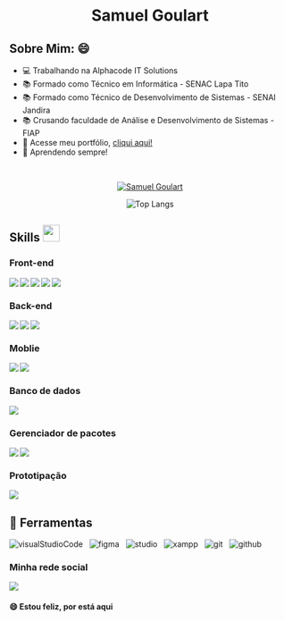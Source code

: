 <h1 align="center" >Samuel Goulart</h1>
 
 ##  Sobre Mim: 😄

<ul>
 <li>💻 Trabalhando na Alphacode IT Solutions</li>
 <li>📚 Formado como Técnico em Informática - SENAC Lapa Tito</li>
 <li>📚 Formado como Técnico de Desenvolvimento de Sistemas - SENAI Jandira</li>
 <li>📚 Crusando faculdade de Análise e Desenvolvimento de Sistemas - FIAP</li>
 <li>🚀 Acesse meu portfólio, <a href="https://samuelgoulart.github.io/Portfolio/index.html" >cliqui aqui!</a> </li>
 <li>🚀 Aprendendo sempre! </li>
</ul>

<br>

<p align="center">
    <a href="https://github.com/SamuelGoulart/github-readme-streak-stats">
        <img title="🔥 Get streak stats for your profile at git.io/streak-stats" alt="Samuel Goulart" src="https://github-readme-streak-stats.herokuapp.com/?user=SamuelGoulart&theme=black-ice&hide_border=true&stroke=0000&background=060A0CD0"/>
    </a>

<!-- ![Total de commit no gitHub](https://github-readme-stats.vercel.app/api?username=SamuelGoulart&show_icons=true&theme=radical) -->
 <div align="center">
  
![Top Langs](https://github-readme-stats.vercel.app/api/top-langs/?username=SamuelGoulart&layout=compact&show_icons=true&theme=dark&show_icons=true)
 </div>


 ## Skills <img src="https://media.giphy.com/media/iY8CRBdQXODJSCERIr/giphy.gif" width="30px">&nbsp; 
 
 ### Front-end
 <img align="left" src="https://img.shields.io/badge/HTML5-E34F26?style=for-the-badge&logo=html5&logoColor=white">
 <img align="left" src="https://img.shields.io/badge/CSS3-1572B6?style=for-the-badge&logo=css3&logoColor=white">
 <img align="left" src="https://img.shields.io/badge/JavaScript-323330?style=for-the-badge&logo=javascript&logoColor=F7DF1E">
 <img align="left" src="https://img.shields.io/badge/React-20232A?style=for-the-badge&logo=react&logoColor=61DAFB">
 <img align="left" src="https://img.shields.io/badge/Bootstrap-563D7C?style=for-the-badge&logo=bootstrap&logoColor=white">

 </br>
 
 ### Back-end
 <img align="left" src="https://img.shields.io/badge/Node.js-339933?style=for-the-badge&logo=nodedotjs&logoColor=white">
 <img align="left" src="https://img.shields.io/badge/Node.js-339933?style=for-the-badge&logo=nodedotjs&logoColor=white">
 <img align="left" src="https://img.shields.io/badge/PHP-777BB4?style=for-the-badge&logo=php&logoColor=white">

 </br>
 
 ### Moblie
 <img align="left" src="https://img.shields.io/badge/Kotlin-0095D5?&style=for-the-badge&logo=kotlin&logoColor=white">
 <img align="left" src="https://img.shields.io/badge/Ionic-3880FF?style=for-the-badge&logo=ionic&logoColor=white">

 </br>
 
 ### Banco de dados
 <img src="https://img.shields.io/badge/MySQL-005C84?style=for-the-badge&logo=mysql&logoColor=white" >
 
 ### Gerenciador de pacotes
 <img align="left" src="https://img.shields.io/badge/Yarn-2C8EBB?style=for-the-badge&logo=yarn&logoColor=white" >
 <img align="left" src="https://img.shields.io/badge/npm-CB3837?style=for-the-badge&logo=npm&logoColor=white" >
 
 </br>
 
 ### Prototipação
 <img src="https://img.shields.io/badge/Figma-F24E1E?style=for-the-badge&logo=figma&logoColor=white" >


 ## 🔧 Ferramentas

![visualStudioCode](https://user-images.githubusercontent.com/62961331/116012522-4d7abe80-a601-11eb-8fdb-a50125359d1e.png)&nbsp;&nbsp;
![figma](https://user-images.githubusercontent.com/62961331/116012567-99c5fe80-a601-11eb-8534-7fa12589aa6e.png)&nbsp;&nbsp;
![studio](https://user-images.githubusercontent.com/62961331/116012773-f83fac80-a602-11eb-9d95-09aad31f725c.png)&nbsp;&nbsp;
![xampp](https://user-images.githubusercontent.com/62961331/116012843-6c7a5000-a603-11eb-86ab-938b77d0e265.png)&nbsp;&nbsp;
![git](https://user-images.githubusercontent.com/62961331/116012990-0fcb6500-a604-11eb-9075-d5e6dea48090.png)&nbsp;&nbsp;
![github](https://user-images.githubusercontent.com/62961331/116013112-c3345980-a604-11eb-9f84-d39718b7dabd.png)&nbsp;&nbsp;
<br>

### Minha rede social

<a href="https://www.linkedin.com/in/samuel-almeida-goulart-18a04a155/" target="_blank">
 <img src="https://img.shields.io/badge/LinkedIn-0077B5?style=for-the-badge&logo=linkedin&logoColor=white">
</a>  

<!--  ## Total de Visitas no perfil :detective: <br>
 <p align="center"> 
   <img alingn="center" src="https://profile-counter.glitch.me/SamuelGoulart/count.svg" />
 </p>
  -->
 #### 😄 Estou feliz, por está aqui
